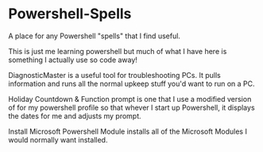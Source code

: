 # Powershell-Spells
A place for any Powershell "spells" that I find useful.

This is just me learning powershell but much of what I have here is something I actually use so code away! 

DiagnosticMaster is a useful tool for troubleshooting PCs. It pulls information and runs all the normal upkeep stuff you'd want to run on a PC. 

Holiday Countdown & Function prompt is one that I use a modified version of for my powershell profile so that whever I start up Powershell, it displays the dates for me and adjusts my prompt.

Install Microsoft Powershell Module installs all of the Microsoft Modules I would normally want installed. 
